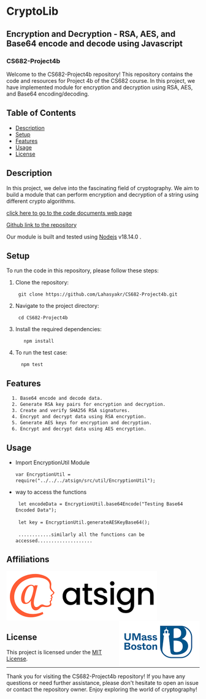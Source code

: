# CryptoLib




## Encryption and Decryption - RSA, AES, and Base64 encode and decode using Javascript

### CS682-Project4b 

Welcome to the CS682-Project4b repository! This repository contains the code and resources for Project 4b of the CS682 course. In this project, we have implemented module for encryption and decryption using RSA, AES, and Base64 encoding/decoding.

## Table of Contents
- [Description](#description)
- [Setup](#setup)
- [Features](#features)
- [Usage](#usage)
- [License](#license)

## Description

In this project, we delve into the fascinating field of cryptography. We aim to build a module that can perform encryption and decryption of a string using different crypto algorithms.

<p><a href="https://lahasyakr.github.io/CS682-Project4b/documentation/index.html">click here to go to the code documents web page</a></p>

<p> <a href="https://github.com/Lahasyakr/CS682-Project4b"> Github link to the repository</a></p>


Our module is built and tested using <a href="https://nodejs.dev/en/">Nodejs</a> v18.14.0 .

## Setup

To run the code in this repository, please follow these steps:

1. Clone the repository:
      
        git clone https://github.com/Lahasyakr/CS682-Project4b.git
  
2. Navigate to the project directory:
      
        cd CS682-Project4b
    
3. Install the required dependencies:
          
          npm install
     
4. To run the test case:
         
         npm test
   

## Features
      1. Base64 encode and decode data.
      2. Generate RSA key pairs for encryption and decryption.
      3. Create and verify SHA256 RSA signatures.
      4. Encrypt and decrypt data using RSA encryption.
      5. Generate AES keys for encryption and decryption.
      6. Encrypt and decrypt data using AES encryption.
     
      
 ## Usage
  * Import EncryptionUtil Module 
  
        var EncryptionUtil = require("../../../atsign/src/util/EncryptionUtil");
        
  * way to access the functions
         
         let encodeData = EncryptionUtil.base64Encode("Testing Base64 Encoded Data");
         
         let key = EncryptionUtil.generateAESKeyBase64();
         
         ............similarly all the functions can be accessed....................
         

## Affiliations 
<p align="left">
  <img src="documentation/logos/atsign.png">
  <img align ="right" src="documentation/logos/umass.png">
</p>

## License
This project is licensed under the [MIT License](LICENSE). 


---

Thank you for visiting the CS682-Project4b repository! If you have any questions or need further assistance, please don't hesitate to open an issue or contact the repository owner. Enjoy exploring the world of cryptography!
         
   
         
